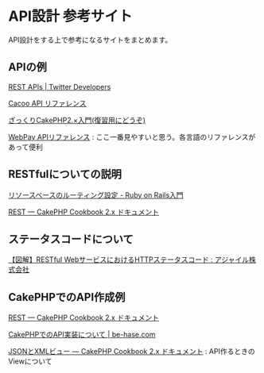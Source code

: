 # API設計 参考サイト
API設計をする上で参考になるサイトをまとめます。

## APIの例
[REST APIs | Twitter Developers](https://dev.twitter.com/rest/public)

[Cacoo API リファレンス](https://cacoo.com/lang/ja/api_print)

[ざっくりCakePHP2.×入門(復習用にどうぞ)](http://qiita.com/kimriwon/items/2ef6f81e11709f1a75bd)

[WebPay APIリファレンス](https://webpay.jp/docs/api/curl) : ここ一番見やすいと思う。各言語のリファレンスがあって便利

## RESTfulについての説明
[リソースベースのルーティング設定 - Ruby on Rails入門](http://www.rubylife.jp/rails/routing/index5.html)

[REST &mdash; CakePHP Cookbook 2.x ドキュメント](http://book.cakephp.org/2.0/ja/development/rest.html)

## ステータスコードについて
[【図解】RESTful WebサービスにおけるHTTPステータスコード : アジャイル株式会社](http://www.agilegroup.co.jp/technote/rest-status-code.html)

## CakePHPでのAPI作成例
[REST &mdash; CakePHP Cookbook 2.x ドキュメント](http://book.cakephp.org/2.0/ja/development/rest.html)

[CakePHPでのAPI実装について | be-hase.com](http://be-hase.com/php/478/)

[JSONとXMLビュー &mdash; CakePHP Cookbook 2.x ドキュメント](http://book.cakephp.org/2.0/ja/views/json-and-xml-views.html) : API作るときのViewについて
